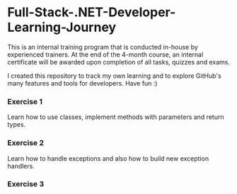 # Full-Stack-.NET-Developer-Learning-Journey

This is an internal training program that is conducted in-house by experienced trainers. At the end of the 4-month course, an internal certificate will be awarded upon completion of all tasks, quizzes and exams.

I created this repository to track my own learning and to explore GitHub's many features and tools for developers. Have fun :)

### Exercise 1

Learn how to use classes, implement methods with parameters and return types.

### Exercise 2

Learn how to handle exceptions and also how to build new exception handlers.

### Exercise 3
